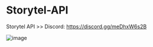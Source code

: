 # Storytel-API
Storytel API >> Discord: https://discord.gg/meDhxW6s2B

![image](https://user-images.githubusercontent.com/77683874/176013845-33b38b48-3a73-4ac5-9a3a-b8dd16c4f932.png)

